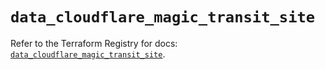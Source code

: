 # `data_cloudflare_magic_transit_site`

Refer to the Terraform Registry for docs: [`data_cloudflare_magic_transit_site`](https://registry.terraform.io/providers/cloudflare/cloudflare/5.2.0/docs/data-sources/magic_transit_site).
